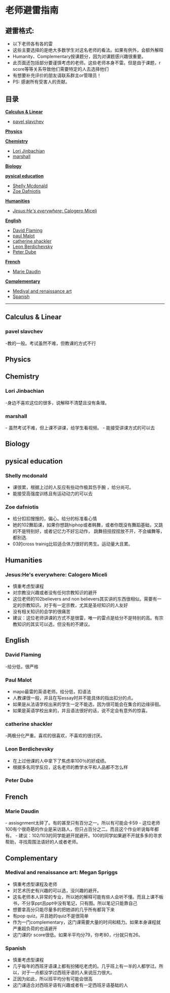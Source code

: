 # 老师避雷指南


 ## 避雷格式:
 - 以下老师各有各的雷
 - 这些主要选择的是绝大多数学生对这名老师的看法。如果有例外，会额外解释
 - Humanity、Complementary按课题分，因为对课题感兴趣很重要。
 - 此页面还包括部分要谨慎考虑的老师。这些老师本身不雷。但是由于课题，r score等等关系导致他们需要特定的人去选择他们
 - 有想要补充评价的朋友请联系群主or管理员！
 - PS: 感谢所有受害人的贡献。


 ## 目录
 <a href="#cal_linear">**Calculus & Linear**</a>  
 - <a href="#pavel">pavel slavchev</a>


 <a href="#phys">**Physics**</a>  

 <a href="#chem">**Chemistry**</a>  
 - <a href="#jinbachian">Lori Jinbachian</a>
 - <a href="#marshall">marshall</a>

 <a href="#bio">**Biology**</a>  

 <a href="#pe">**pysical education**</a> 
 - <a href="#mcdonald">Shelly Mcdonald</a>
 - <a href="#dafniotis">Zoe Dafniotis</a>

 <a href="#hum">**Humanities**</a>  
 - <a href="#jesus">*Jesus:He's everywhere*: Calogero Miceli</a>


 <a href="#eng">**English**</a>  
 - <a href="#flaming">David Flaming</a>
 - <a href="#malot">paul Malot</a>
 - <a href="#shackler">catherine shackler</a>
 - <a href="#berdichevsky"> Leon Berdichevsky</a>
 - <a href="#dube"> Peter Dube</a>

 <a href="#fr">**French**</a>  
 - <a href="#daudin">Marie Daudin</a>

 <a href="#com">**Complementary**</a>  
 - <a href="#medival">Medival and renaissance art</a>
 - <a href="#spanish">Spanish</a>


 ---
 <h2 id="cal_linear">Calculus & Linear</h2>

 <h3 id="pavel">pavel slavchev</h3>

 -教的一般。考试虽然不难，但教课的方式不行



 <h2 id="phys">Physics</h2>


 <h2 id="chem">Chemistry</h2>

 <h3 id="jinbachian">Lori Jinbachian</h3>

 -身边不喜欢这位的很多，说解释不清楚且没有条理。

 <h3 id="marshall">marshall</h3>
 - 虽然考试不难，但上课不讲课，给学生看视频。
 - 能接受讲课方式的可以去

 <h2 id="bio">Biology</h2>

 <h2 id="pe">pysical education</h2>
 <h3 id="mcdonald">Shelly mcdonald</h3>

 - 课很累，根据上过的人反应有些动作极其伤手腕 ，给分尚可。
 - 能接受高强度训练且有运动动力的可以去

 <h3 id="dafniotis">Zoe dafniotis</h3>

 - 给分扣扣搜搜的，偏心。给分的标准看心情
 - 她的102舞蹈课，如果你想跳hiphop或者韩舞，或者你既没有舞蹈基础，又跳的不是特别好，或者记忆力不好忘动作，
 跳舞扭扭捏捏放不开，不会编舞等，都别选.
 - 03的cross trainig比较适合体力很好的男生。运动量大且累。



 <h2 id="hum">Humanities</h2>

 <h3 id="jesus">Jesus:He's everywhere: Calogero Miceli</h3>

 - 慎重考虑型课程
 - 对宗教没兴趣或者没有任何宗教知识的避开
 - 这位老师的102believers and non believers其实讲的东西很相似。需要有一定的宗教知识。对于有一定宗教，尤其是圣经知识的人友好
 - 没有相关知识的会学的很痛苦
 - 建议：这位老师讲课的方式不是很雷，唯一的雷点是给分不是特别的高。有宗教知识的其实可以选，但没有的不建议。


 <h2 id="eng">English</h2>

 <h3 id="flaming">David Flaming</h3>
 -给分低，很严格

 <h3 id="malot">Paul Malot</h3>

 - mapo最雷的英语老师。给分低，扣语法
 - 人教课很一般，并且在写essay时并不能具体的指出扣分的点。
 - 如果是从法语学校出来的学生一定不能选，因为很可能会在集合的边缘徘徊。
 - 如果是英语学校出来的，并且语法很好的话，说不定会有意外的惊喜。

 <h3 id="shackler">catherine shackler</h3>
 -两极分化严重。喜欢的很喜欢，不喜欢的很讨厌。

 <h3 id="berdichevsky">Leon Berdichevsky</h3>

 - 在上过他课的人中拿下了焦虑率100％的好成绩。
 - 根据多名同学反应，这名老师的教学水平和人品都不怎么样

 <h3 id="debe">Peter Dube</h3>

 <h2 id="fre">French</h2>

 <h3 id="daudin">Marie Daudin</h3>
 - assisgnment太碎了。有的甚至只有百分之一。所以有可能会卡59
 - 这位老师100有个很奇葩的作业是采访路人，但只占百分之二。而且这个作业听说每年都有。
 - 建议：102/103的同学能避开就避开。100的同学如果避不开就多多的寻求帮助，寻找周围法语好的人或者老师。

 <h2 id="com">Complementary</h2>
 <h3 id="medival">Medival and renaissance art: Megan Spriggs</h3>

 - 慎重考虑型课程及老师
 - 对艺术历史有兴趣的可以选，没兴趣的避开。
 - 这名老师本人非常的专业，所以她的解释可能有些人会听不懂。而且上课不板书，不分享ppt且ppt中没有笔记，只有图。所以笔记只能靠自己
 - 想要拿高分只能尽量多的把她讲的几乎所有都背下来
 - 有pop quiz。并且她的quiz不是很简单
 - 作为一门complementary，这门课需要大量的时间和精力。如果本身课程就严重超负荷的也请避开
 - 这门课的r score很低。如果半平均分79，你考80，r分就只有26。

 <h3 id="spanish">Spanish</h3>

 - 慎重考虑型课程
 - 几乎每年的西班牙语课上都有扮猪吃老虎的。几乎班上有一半的人都学过。所以，对于一点都没学过西班牙语的人来说压力很大。
 - 正因为如此，所以班平均分有可能会很高
 - 这门课适合对西班牙语有兴趣或者有一定西班牙语基础的人
